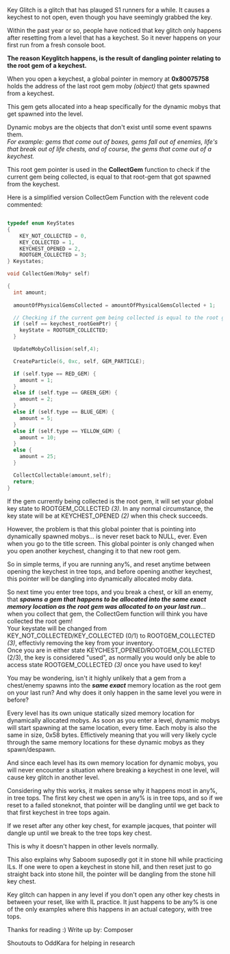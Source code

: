 Key Glitch is a glitch that has plauged S1 runners for a while. It causes a keychest to not open, even though you have seemingly grabbed the key.

Within the past year or so, people have noticed that key glitch only happens after resetting from a level that has a keychest. 
So it never happens on your first run from a fresh console boot.

**The reason Keyglitch happens, is the result of dangling pointer relating to the root gem of a keychest.**

When you open a keychest, a global pointer in memory at **0x80075758** holds the address of the last root gem moby *(object)* that gets spawned from a keychest. 

This gem gets allocated into a heap specifically for the dynamic mobys that get spawned into the level. 

Dynamic mobys are the objects that don't exist until some event spawns them.   
*For example: gems that come out of boxes, gems fall out of enemies, life's that break out of life chests, and of course, the gems that come out of a keychest.*

This root gem pointer is used in the **CollectGem** function to check if the current gem being collected, is equal to that root-gem that got spawned from the keychest.

Here is a simplified version CollectGem Function with the relevent code commented:

```c

typedef enum KeyStates
{
    KEY_NOT_COLLECTED = 0,
    KEY_COLLECTED = 1,
    KEYCHEST_OPENED = 2,
    ROOTGEM_COLLECTED = 3;
} Keystates;

void CollectGem(Moby* self)

{
  int amount;
  
  amountOfPhysicalGemsCollected = amountOfPhysicalGemsCollected + 1;

  // Checking if the current gem being collected is equal to the root gem pointer. If it is, set the keystate to 3.
  if (self == keychest_rootGemPtr) {
    keyState = ROOTGEM_COLLECTED;
  }

  UpdateMobyCollision(self,4);

  CreateParticle(6, 0xc, self, GEM_PARTICLE);

  if (self.type == RED_GEM) {
    amount = 1;
  }
  else if (self.type == GREEN_GEM) {
    amount = 2;
  }
  else if (self.type == BLUE_GEM) {
    amount = 5;
  }
  else if (self.type == YELLOW_GEM) {
    amount = 10;
  }
  else {
    amount = 25;
  }

  CollectCollectable(amount,self);
  return;
}
  ```

If the gem currently being collected is the root gem, it will set your global key state to ROOTGEM_COLLECTED *(3)*. In any normal circumstance, the key state will be at KEYCHEST_OPENED *(2)* when this check succeeds.

However, the problem is that this global pointer that is pointing into dynamically spawned mobys... is never reset back to NULL, ever. Even when you go to the title screen. This global pointer is only changed when you open another keychest, changing it to that new root gem.

So in simple terms, if you are running any%, and reset anytime between opening the keychest in tree tops, and before opening another keychest, this pointer will be dangling into dynamically allocated moby data. 

So next time you enter tree tops, and you break a chest, or kill an enemy, that ***spawns a gem that happens to be allocated into the same exact memory location as the root gem was allocated to on your last run***... when you collect that gem, the CollectGem function will think you have collected the root gem!  
Your keystate will be changed from KEY_NOT_COLLECTED/KEY_COLLECTED (0/1) to ROOTGEM_COLLECTED *(3)*, effectivly removing the key from your inventory.  
Once you are in either state KEYCHEST_OPENED/ROOTGEM_COLLECTED (2/3), the key is considered "used", as normally you would only be able to access state ROOTGEM_COLLECTED *(3)* once you have used to key!

You may be wondering, isn't it highly unlikely that a gem from a chest/enemy spawns into the ***same exact*** memory location as the root gem on your last run? And why does it only happen in the same level you were in before?

Every level has its own unique statically sized memory location for dynamically allocated mobys. As soon as you enter a level, dynamic mobys will start spawning at the same location, every time. Each moby is also the same in size, 0x58 bytes. Effictively meaning that you will very likely cycle through the same memory locations for these dynamic mobys as they spawn/despawn. 

And since each level has its own memory location for dynamic mobys, you will never encounter a situation where breaking a keychest in one level, will cause key glitch in another level.

Considering why this works, it makes sense why it happens most in any%, in tree tops. The first key chest we open in any% is in tree tops, and so if we reset to a failed stoneknot, that pointer will be dangling until we get back to that first keychest in tree tops again. 

If we reset after any other key chest, for example jacques, that pointer will dangle up until we break to the tree tops key chest.  

This is why it doesn't happen in other levels normally.

This also explains why Saboom suposedly got it in stone hill while practicing ILs. If one were to open a keychest in stone hill, and then reset just to go straight back into stone hill, the pointer will be dangling from the stone hill key chest.  

Key glitch can happen in any level if you don't open any other key chests in between your reset, like with IL practice. It just happens to be any% is one of the only examples where this happens in an actual category, with tree tops.

Thanks for reading :) Write up by: Composer

Shoutouts to OddKara for helping in research
